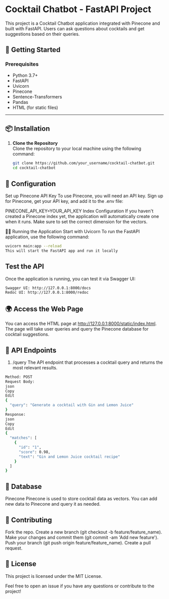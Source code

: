 # Cocktail Chatbot - FastAPI Project

This project is a Cocktail Chatbot application integrated with Pinecone and built with FastAPI. Users can ask questions about cocktails and get suggestions based on their queries.

## 🚀 Getting Started

### Prerequisites

- Python 3.7+
- FastAPI
- Uvicorn
- Pinecone
- Sentence-Transformers
- Pandas
- HTML (for static files)

---

## 📦 Installation

1. **Clone the Repository**  
   Clone the repository to your local machine using the following command:
   ```bash
   git clone https://github.com/your_username/cocktail-chatbot.git
   cd cocktail-chatbot
## 🔧 Configuration
Set up Pinecone API Key
To use Pinecone, you will need an API key. Sign up for Pinecone, get your API key, and add it to the .env file:

PINECONE_API_KEY=YOUR_API_KEY
Index Configuration
If you haven't created a Pinecone index yet, the application will automatically create one when it runs. Make sure to set the correct dimension for the vectors.

🏃‍♂️ Running the Application
Start with Uvicorn
To run the FastAPI application, use the following command:
```bash
uvicorn main:app --reload
This will start the FastAPI app and run it locally
```
## Test the API
Once the application is running, you can test it via Swagger UI:
```bash
Swagger UI: http://127.0.0.1:8000/docs
Redoc UI: http://127.0.0.1:8000/redoc
```
## 🌍 Access the Web Page
You can access the HTML page at http://127.0.0.1:8000/static/index.html. The page will take user queries and query the Pinecone database for cocktail suggestions.

## 📑 API Endpoints
1. /query
The API endpoint that processes a cocktail query and returns the most relevant results.
```bash
Method: POST
Request Body:
json
Copy
Edit
{
  "query": "Generate a cocktail with Gin and Lemon Juice"
}
Response:
json
Copy
Edit
{
  "matches": [
    {
      "id": "1",
      "score": 0.98,
      "text": "Gin and Lemon Juice cocktail recipe"
    }
  ]
}
```
## 🔄 Database
Pinecone
Pinecone is used to store cocktail data as vectors. You can add new data to Pinecone and query it as needed.

## 📝 Contributing
Fork the repo.
Create a new branch (git checkout -b feature/feature_name).
Make your changes and commit them (git commit -am 'Add new feature').
Push your branch (git push origin feature/feature_name).
Create a pull request.
## 📄 License
This project is licensed under the MIT License.

Feel free to open an issue if you have any questions or contribute to the project!
